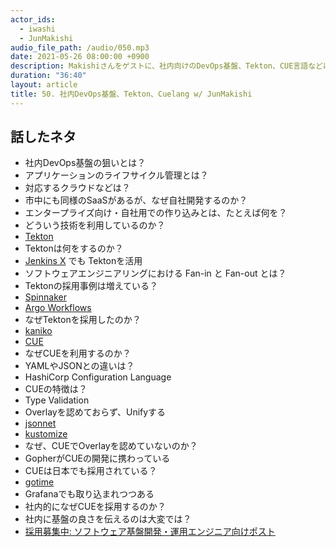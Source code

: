 ```yaml
---
actor_ids:
  - iwashi
  - JunMakishi
audio_file_path: /audio/050.mp3
date: 2021-05-26 08:00:00 +0900
description: Makishiさんをゲストに、社内向けのDevOps基盤、Tekton、CUE言語などについて語っていただいたエピソードです。
duration: "36:40"
layout: article
title: 50. 社内DevOps基盤、Tekton、Cuelang w/ JunMakishi
---
```


## 話したネタ

- 社内DevOps基盤の狙いとは？
- アプリケーションのライフサイクル管理とは？
- 対応するクラウドなどは？
- 市中にも同様のSaaSがあるが、なぜ自社開発するのか？
- エンタープライズ向け・自社用での作り込みとは、たとえば何を？
- どういう技術を利用しているのか？
- [Tekton](https://tekton.dev/)
- Tektonは何をするのか？
- [Jenkins X](https://jenkins-x.io/) でも Tektonを活用
- ソフトウェアエンジニアリングにおける Fan-in と Fan-out とは？
- Tektonの採用事例は増えている？
- [Spinnaker](https://spinnaker.io/)
- [Argo Workflows](https://github.com/argoproj/argo-workflows)
- なぜTektonを採用したのか？
- [kaniko](https://github.com/GoogleContainerTools/kaniko)
- [CUE](https://cuelang.org/)
- なぜCUEを利用するのか？
- YAMLやJSONとの違いは？
- HashiCorp Configuration Language
- CUEの特徴は？
- Type Validation
- Overlayを認めておらず、Unifyする
- [jsonnet](https://jsonnet.org/)
- [kustomize](https://github.com/kubernetes-sigs/kustomize)
- なぜ、CUEでOverlayを認めていないのか？
- GopherがCUEの開発に携わっている
- CUEは日本でも採用されている？
- [gotime](https://changelog.com/gotime/163)
- Grafanaでも取り込まれつつある
- 社内的になぜCUEを採用するのか？
- 社内に基盤の良さを伝えるのは大変では？
- [採用募集中: ソフトウェア基盤開発・運用エンジニア向けポスト](https://hrmos.co/pages/nttcom0033/jobs/0000019)
